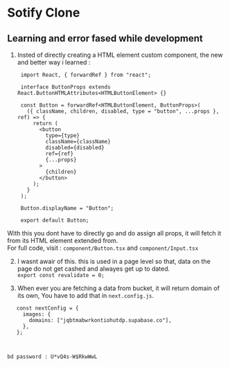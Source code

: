 # Sotify Clone



## Learning and error fased while development
1) Insted of directly creating a HTML element custom component, the new and better way i learned :
   ```
    import React, { forwardRef } from "react";
    
    interface ButtonProps extends React.ButtonHTMLAttributes<HTMLButtonElement> {}
   
    const Button = forwardRef<HTMLButtonElement, ButtonProps>(
      ({ className, children, disabled, type = "button", ...props }, ref) => {
        return (
          <button
            type={type}
            className={className}
            disabled={disabled}
            ref={ref}
            {...props}
          >
            {children}
          </button>
        );
      }
    );
    
    Button.displayName = "Button";
    
    export default Button;

With this you dont have to directly go and do assign all props, it will fetch it from its HTML element extended from.\
      For full code, visit : `component/Button.tsx` and `component/Input.tsx`

2) I wasnt awair of this. this is used in a page level so that, data on the page do not get cashed and alwayes get up to dated. \
   `export const revalidate = 0;`

3) When ever you are fetching a data from bucket, it will return domain of its own, You have to add that in `next.config.js`.

```
   const nextConfig = {
     images: {
       domains: ["jqbtmabwrkontiohutdp.supabase.co"],
     },
   };


   
bd password : U*vQ4s-W$RkwWwL

